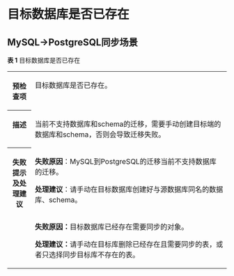 # 目标数据库是否已存在<a name="drs_11_0075"></a>

## MySQL-\>PostgreSQL同步场景<a name="section16333111117127"></a>

**表 1**  目标数据库是否已存在

<a name="table18108192214474"></a>
<table><tbody><tr id="row19108192294711"><th class="firstcol" valign="top" width="10.99%" id="mcps1.2.3.1.1"><p id="p191087222477"><a name="p191087222477"></a><a name="p191087222477"></a><strong id="b13108162214473"><a name="b13108162214473"></a><a name="b13108162214473"></a>预检查项</strong></p>
</th>
<td class="cellrowborder" valign="top" width="89.01%" headers="mcps1.2.3.1.1 "><p id="p01081022104711"><a name="p01081022104711"></a><a name="p01081022104711"></a>目标数据库是否已存在。</p>
</td>
</tr>
<tr id="row3108132254714"><th class="firstcol" valign="top" width="10.99%" id="mcps1.2.3.2.1"><p id="p1710810224473"><a name="p1710810224473"></a><a name="p1710810224473"></a><strong id="b510892211472"><a name="b510892211472"></a><a name="b510892211472"></a>描述</strong></p>
</th>
<td class="cellrowborder" valign="top" width="89.01%" headers="mcps1.2.3.2.1 "><p id="p15372705185323"><a name="p15372705185323"></a><a name="p15372705185323"></a>当前不支持数据库和schema的迁移，需要手动创建目标端的数据库和schema，否则会导致迁移失败。</p>
</td>
</tr>
<tr id="row212432224711"><th class="firstcol" rowspan="2" valign="top" width="10.99%" id="mcps1.2.3.3.1"><p id="p1412462211472"><a name="p1412462211472"></a><a name="p1412462211472"></a><strong id="b111246227470"><a name="b111246227470"></a><a name="b111246227470"></a>失败提示及<strong id="b15891153114115"><a name="b15891153114115"></a><a name="b15891153114115"></a>处理建议</strong></strong></p>
<p id="p228811417810"><a name="p228811417810"></a><a name="p228811417810"></a></p>
</th>
<td class="cellrowborder" valign="top" width="89.01%" headers="mcps1.2.3.3.1 "><p id="p95461131184512"><a name="p95461131184512"></a><a name="p95461131184512"></a><strong id="b3546173114510"><a name="b3546173114510"></a><a name="b3546173114510"></a>失败原因</strong>：MySQL到PostgreSQL的迁移当前不支持数据库的迁移。</p>
<p id="p7752512363"><a name="p7752512363"></a><a name="p7752512363"></a><strong id="b1248119315515"><a name="b1248119315515"></a><a name="b1248119315515"></a>处理建议</strong>：请手动在目标数据库创建好与源数据库同名的数据库、schema。</p>
</td>
</tr>
<tr id="row1428618411887"><td class="cellrowborder" valign="top" headers="mcps1.2.3.3.1 "><p id="p1328814411816"><a name="p1328814411816"></a><a name="p1328814411816"></a><strong id="b1582691151018"><a name="b1582691151018"></a><a name="b1582691151018"></a>失败原因：</strong>目标数据库已经存在需要同步的对象。</p>
<p id="p106225581191"><a name="p106225581191"></a><a name="p106225581191"></a><strong id="b392591914108"><a name="b392591914108"></a><a name="b392591914108"></a>处理建议：</strong>请手动在目标库删除已经存在且需要同步的表，或者只选择同步目标库不存在的表。</p>
</td>
</tr>
</tbody>
</table>


